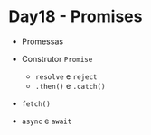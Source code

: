 # Day18 - Promises

* Promessas

* Construtor `Promise`
    * `resolve` e `reject`
    * `.then()` e `.catch()`

* `fetch()`

* `async` e `await`
